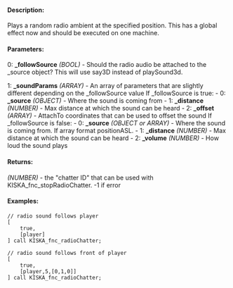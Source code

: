 #### Description:
Plays a random radio ambient at the specified position. This has a global effect now and should be executed on one machine.

#### Parameters:
0: **_followSource** *(BOOL)* - Should the radio audio be attached to the _source object?This will use say3D instead of playSound3d.

1: **_soundParams** *(ARRAY)* - An array of parameters that are slightly different depending on the _followSource valueIf _followSource is true:
    - 0: **_source** *(OBJECT)* - Where the sound is coming from
    - 1: **_distance** *(NUMBER)* - Max distance at which the sound can be heard
    - 2: **_offset** *(ARRAY)* - AttachTo coordinates that can be used to offset the soundIf _followSource is false:
    - 0: **_source** *(OBJECT or ARRAY)* - Where the sound is coming from.
        If array format positionASL.
    - 1: **_distance** *(NUMBER)* - Max distance at which the sound can be heard
    - 2: **_volume** *(NUMBER)* - How loud the sound plays

#### Returns:
*(NUMBER)* - the "chatter ID" that can be used with KISKA_fnc_stopRadioChatter. -1 if error

#### Examples:
```sqf
// radio sound follows player
[
    true,
    [player]
] call KISKA_fnc_radioChatter;
```
```sqf
// radio sound follows front of player
[
    true,
    [player,5,[0,1,0]]
] call KISKA_fnc_radioChatter;
```

